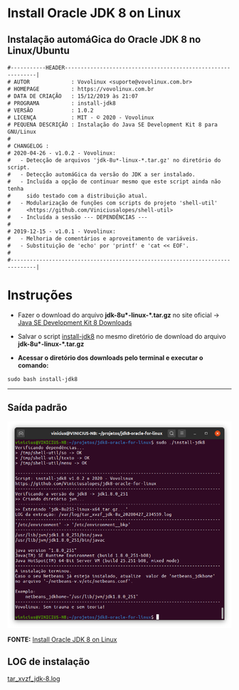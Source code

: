 # Install Oracle JDK 8 on Linux
## Instalação automáGica do Oracle JDK 8 no Linux/Ubuntu 


```
#-----------HEADER-------------------------------------------------------------|
# AUTOR             : Vovolinux <suporte@vovolinux.com.br>
# HOMEPAGE          : https://vovolinux.com.br 
# DATA DE CRIAÇÃO   : 15/12/2019 às 21:07 
# PROGRAMA          : install-jdk8
# VERSÃO            : 1.0.2
# LICENÇA           : MIT - © 2020 - Vovolinux
# PEQUENA DESCRIÇÃO : Instalação do Java SE Development Kit 8 para GNU/Linux
# 
# CHANGELOG :
# 2020-04-26 - v1.0.2 - Vovolinux:
#   - Detecção de arquivos 'jdk-8u*-linux-*.tar.gz' no diretório do script.
#   - Detecção automáGica da versão do JDK a ser instalado.
#   - Incluída a opção de continuar mesmo que este script ainda não tenha
#     sido testado com a distribuição atual.
#   - Modularização de funções com scripts do projeto 'shell-util'
#     <https://github.com/Viniciusalopes/shell-util>
#   - Incluída a sessão --- DEPENDÊNCIAS ---
#
# 2019-12-15 - v1.0.1 - Vovolinux:
#   - Melhoria de comentários e aproveitamento de variáveis.
#   - Substituição de 'echo' por 'printf' e 'cat << EOF'.
#
#------------------------------------------------------------------------------|
```

# Instruções

- Fazer o download do arquivo __jdk-8u*-linux-*.tar.gz__ no site oficial -> [Java SE Development Kit 8 Downloads](https://www.oracle.com/java/technologies/javase/javase-jdk8-downloads.html)


- Salvar o script [install-jdk8](install-jdk8) no mesmo diretório de download do arquivo __jdk-8u*-linux-*.tar.gz__ 

- __Acessar o diretório dos downloads pelo terminal e executar o comando:__
```
sudo bash install-jdk8
```

---

## Saída padrão

![install-jdk8-saida-padrao-ubuntu-2004.png](imagens/install-jdk8-saida-padrao-ubuntu-2004.png)


__FONTE:__ [Install Oracle JDK 8 on Linux](https://www.javahelps.com/2015/03/install-oracle-jdk-in-ubuntu.html)

## LOG de instalação
[tar_xvzf_jdk-8.log](tar_xvzf_jdk-8.log)
